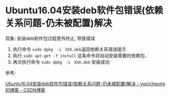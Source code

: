 # Ubuntu16.04安装deb软件包错误(依赖关系问题-仍未被配置)解决

现象: 安装deb软件包过程意外终止, 导致错误

1. 执行命令 `sudo dpkg　-i　XXX.deb`返回依赖关系错误提示
2. 执行 `sudo apt-get -f install` 这条命令将自动安装需要的依赖包．
3. 再次执行命令 `sudo dpkg　-i　XXX.deb` 安装成功

参考:

[Ubuntu16.04安装deb软件包错误(依赖关系问题-仍未被配置)解决 - yucicheung的博客 - CSDN博客]

[Ubuntu16.04安装deb软件包错误(依赖关系问题-仍未被配置)解决 - yucicheung的博客 - CSDN博客]:(https://blog.csdn.net/yucicheung/article/details/79333056)
